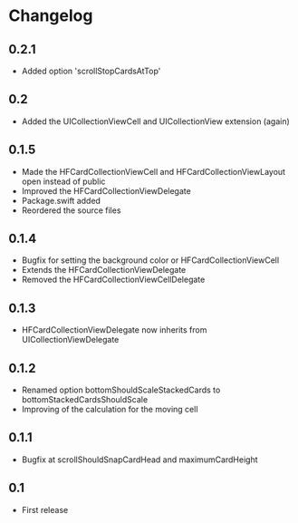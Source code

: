 # Changelog


## 0.2.1

- Added option 'scrollStopCardsAtTop'


## 0.2

- Added the UICollectionViewCell and UICollectionView extension (again)


## 0.1.5

- Made the HFCardCollectionViewCell and HFCardCollectionViewLayout open instead of public
- Improved the HFCardCollectionViewDelegate
- Package.swift added
- Reordered the source files


## 0.1.4

- Bugfix for setting the background color or HFCardCollectionViewCell
- Extends the HFCardCollectionViewDelegate
- Removed the HFCardCollectionViewCellDelegate


## 0.1.3

- HFCardCollectionViewDelegate now inherits from UICollectionViewDelegate


## 0.1.2

- Renamed option bottomShouldScaleStackedCards to bottomStackedCardsShouldScale
- Improving of the calculation for the moving cell


## 0.1.1

- Bugfix at scrollShouldSnapCardHead and maximumCardHeight


## 0.1

- First release
